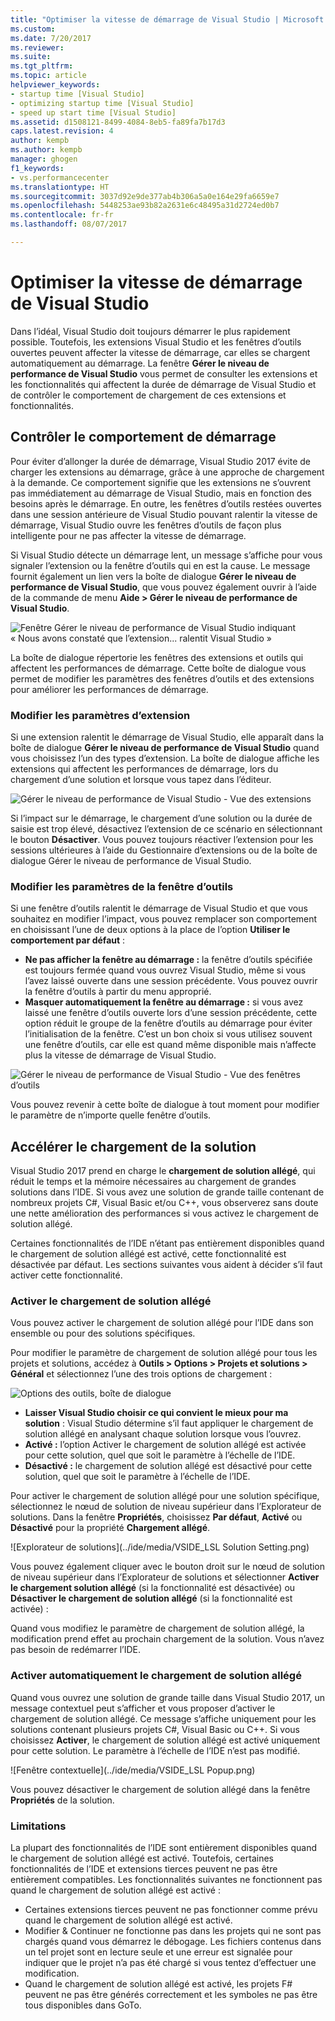 ```yaml
---
title: "Optimiser la vitesse de démarrage de Visual Studio | Microsoft Docs"
ms.custom: 
ms.date: 7/20/2017
ms.reviewer: 
ms.suite: 
ms.tgt_pltfrm: 
ms.topic: article
helpviewer_keywords:
- startup time [Visual Studio]
- optimizing startup time [Visual Studio]
- speed up start time [Visual Studio]
ms.assetid: d1508121-8499-4084-8eb5-fa89fa7b17d3
caps.latest.revision: 4
author: kempb
ms.author: kempb
manager: ghogen
f1_keywords:
- vs.performancecenter
ms.translationtype: HT
ms.sourcegitcommit: 3037d92e9de377ab4b306a5a0e164e29fa6659e7
ms.openlocfilehash: 5448253ae93b82a2631e6c48495a31d2724ed0b7
ms.contentlocale: fr-fr
ms.lasthandoff: 08/07/2017

---
```


# <a name="optimize-visual-studio-startup-time"></a>Optimiser la vitesse de démarrage de Visual Studio
Dans l’idéal, Visual Studio doit toujours démarrer le plus rapidement possible. Toutefois, les extensions Visual Studio et les fenêtres d’outils ouvertes peuvent affecter la vitesse de démarrage, car elles se chargent automatiquement au démarrage. La fenêtre **Gérer le niveau de performance de Visual Studio** vous permet de consulter les extensions et les fonctionnalités qui affectent la durée de démarrage de Visual Studio et de contrôler le comportement de chargement de ces extensions et fonctionnalités.

## <a name="control-startup-behavior"></a>Contrôler le comportement de démarrage

Pour éviter d’allonger la durée de démarrage, Visual Studio 2017 évite de charger les extensions au démarrage, grâce à une approche de chargement à la demande. Ce comportement signifie que les extensions ne s’ouvrent pas immédiatement au démarrage de Visual Studio, mais en fonction des besoins après le démarrage. En outre, les fenêtres d’outils restées ouvertes dans une session antérieure de Visual Studio pouvant ralentir la vitesse de démarrage, Visual Studio ouvre les fenêtres d’outils de façon plus intelligente pour ne pas affecter la vitesse de démarrage.

Si Visual Studio détecte un démarrage lent, un message s’affiche pour vous signaler l’extension ou la fenêtre d’outils qui en est la cause. Le message fournit également un lien vers la boîte de dialogue **Gérer le niveau de performance de Visual Studio**, que vous pouvez également ouvrir à l’aide de la commande de menu **Aide > Gérer le niveau de performance de Visual Studio**.

![Fenêtre Gérer le niveau de performance de Visual Studio indiquant « Nous avons constaté que l’extension... ralentit Visual Studio »](../ide/media/vside_perfdialog_popup.png)

La boîte de dialogue répertorie les fenêtres des extensions et outils qui affectent les performances de démarrage. Cette boîte de dialogue vous permet de modifier les paramètres des fenêtres d’outils et des extensions pour améliorer les performances de démarrage.

### <a name="change-extension-settings"></a>Modifier les paramètres d’extension

Si une extension ralentit le démarrage de Visual Studio, elle apparaît dans la boîte de dialogue **Gérer le niveau de performance de Visual Studio** quand vous choisissez l’un des types d’extension. La boîte de dialogue affiche les extensions qui affectent les performances de démarrage, lors du chargement d’une solution et lorsque vous tapez dans l’éditeur.

![Gérer le niveau de performance de Visual Studio - Vue des extensions](../ide/media/vside_perfdialog_extensions.png)

Si l’impact sur le démarrage, le chargement d’une solution ou la durée de saisie est trop élevé, désactivez l’extension de ce scénario en sélectionnant le bouton **Désactiver**. Vous pouvez toujours réactiver l’extension pour les sessions ultérieures à l’aide du Gestionnaire d’extensions ou de la boîte de dialogue Gérer le niveau de performance de Visual Studio.

### <a name="change-tool-window-settings"></a>Modifier les paramètres de la fenêtre d’outils

Si une fenêtre d’outils ralentit le démarrage de Visual Studio et que vous souhaitez en modifier l’impact, vous pouvez remplacer son comportement en choisissant l’une de deux options à la place de l’option **Utiliser le comportement par défaut** :

- **Ne pas afficher la fenêtre au démarrage :** la fenêtre d’outils spécifiée est toujours fermée quand vous ouvrez Visual Studio, même si vous l’avez laissé ouverte dans une session précédente. Vous pouvez ouvrir la fenêtre d’outils à partir du menu approprié.
- **Masquer automatiquement la fenêtre au démarrage :** si vous avez laissé une fenêtre d’outils ouverte lors d’une session précédente, cette option réduit le groupe de la fenêtre d’outils au démarrage pour éviter l’initialisation de la fenêtre. C’est un bon choix si vous utilisez souvent une fenêtre d’outils, car elle est quand même disponible mais n’affecte plus la vitesse de démarrage de Visual Studio.

![Gérer le niveau de performance de Visual Studio - Vue des fenêtres d’outils](../ide/media/vside_perfdialog_toolwindows.png)

Vous pouvez revenir à cette boîte de dialogue à tout moment pour modifier le paramètre de n’importe quelle fenêtre d’outils.

## <a name="speed-up-solution-load"></a>Accélérer le chargement de la solution

Visual Studio 2017 prend en charge le **chargement de solution allégé**, qui réduit le temps et la mémoire nécessaires au chargement de grandes solutions dans l’IDE. Si vous avez une solution de grande taille contenant de nombreux projets C#, Visual Basic et/ou C++, vous observerez sans doute une nette amélioration des performances si vous activez le chargement de solution allégé.

Certaines fonctionnalités de l’IDE n’étant pas entièrement disponibles quand le chargement de solution allégé est activé, cette fonctionnalité est désactivée par défaut. Les sections suivantes vous aident à décider s’il faut activer cette fonctionnalité.

### <a name="enable-lightweight-solution-load"></a>Activer le chargement de solution allégé

Vous pouvez activer le chargement de solution allégé pour l’IDE dans son ensemble ou pour des solutions spécifiques.

Pour modifier le paramètre de chargement de solution allégé pour tous les projets et solutions, accédez à **Outils > Options > Projets et solutions > Général** et sélectionnez l’une des trois options de chargement :

![Options des outils, boîte de dialogue](../ide/media/VSIDE_LightweightSolutionLoad.png)

- **Laisser Visual Studio choisir ce qui convient le mieux pour ma solution** : Visual Studio détermine s’il faut appliquer le chargement de solution allégé en analysant chaque solution lorsque vous l’ouvrez. 
- **Activé :** l’option Activer le chargement de solution allégé est activée pour cette solution, quel que soit le paramètre à l’échelle de l’IDE.
- **Désactivé :** le chargement de solution allégé est désactivé pour cette solution, quel que soit le paramètre à l’échelle de l’IDE.

Pour activer le chargement de solution allégé pour une solution spécifique, sélectionnez le nœud de solution de niveau supérieur dans l’Explorateur de solutions. Dans la fenêtre **Propriétés**, choisissez **Par défaut**, **Activé** ou **Désactivé** pour la propriété **Chargement allégé**.

![Explorateur de solutions](../ide/media/VSIDE_LSL Solution Setting.png)

Vous pouvez également cliquer avec le bouton droit sur le nœud de solution de niveau supérieur dans l’Explorateur de solutions et sélectionner **Activer le chargement solution allégé** (si la fonctionnalité est désactivée) ou **Désactiver le chargement de solution allégé** (si la fonctionnalité est activée) :

Quand vous modifiez le paramètre de chargement de solution allégé, la modification prend effet au prochain chargement de la solution. Vous n’avez pas besoin de redémarrer l’IDE.

### <a name="automatically-enable-lightweight-solution-load"></a>Activer automatiquement le chargement de solution allégé

Quand vous ouvrez une solution de grande taille dans Visual Studio 2017, un message contextuel peut s’afficher et vous proposer d’activer le chargement de solution allégé. Ce message s’affiche uniquement pour les solutions contenant plusieurs projets C#, Visual Basic ou C++. Si vous choisissez **Activer**, le chargement de solution allégé est activé uniquement pour cette solution. Le paramètre à l’échelle de l’IDE n’est pas modifié.

![Fenêtre contextuelle](../ide/media/VSIDE_LSL Popup.png)

Vous pouvez désactiver le chargement de solution allégé dans la fenêtre **Propriétés** de la solution.

### <a name="limitations"></a>Limitations

La plupart des fonctionnalités de l’IDE sont entièrement disponibles quand le chargement de solution allégé est activé. Toutefois, certaines fonctionnalités de l’IDE et extensions tierces peuvent ne pas être entièrement compatibles.  Les fonctionnalités suivantes ne fonctionnent pas quand le chargement de solution allégé est activé :

- Certaines extensions tierces peuvent ne pas fonctionner comme prévu quand le chargement de solution allégé est activé.
- Modifier & Continuer ne fonctionne pas dans les projets qui ne sont pas chargés quand vous démarrez le débogage. Les fichiers contenus dans un tel projet sont en lecture seule et une erreur est signalée pour indiquer que le projet n’a pas été chargé si vous tentez d’effectuer une modification.
- Quand le chargement de solution allégé est activé, les projets F# peuvent ne pas être générés correctement et les symboles ne pas être tous disponibles dans GoTo.

